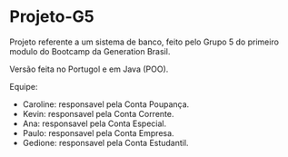 # Projeto-G5

Projeto referente a um sistema de banco, feito pelo Grupo 5 do primeiro modulo do Bootcamp da Generation Brasil.

Versão feita no Portugol e em Java (POO).

Equipe:

- Caroline: responsavel pela Conta Poupança.
- Kevin: responsavel pela Conta Corrente.
- Ana: responsavel pela Conta Especial.
- Paulo: responsavel pela Conta Empresa.
- Gedione: responsavel pela Conta Estudantil.
